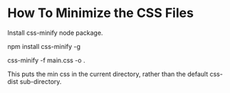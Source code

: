 # How To Minimize the CSS Files
Install css-minify node package.

npm install css-minify -g

css-minify -f main.css -o .

This puts the min css in the current directory, rather than the default css-dist sub-directory.
